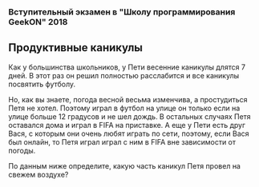 ### Вступительный экзамен в "Школу программирования GeekON" 2018

## Продуктивные каникулы

Как у большинства школьников, у Пети весенние каникулы длятся 7 дней. В этот раз он решил полностью расслабится и все каникулы посвятить футболу.

Но, как вы знаете, погода весной весьма изменчива, а простудиться Петя не хотел. Поэтому играл в футбол на улице он только если на улице больше 12 градусов и не шел дождь. В остальных случаях Петя оставался дома и играл в FIFA на приставке. А еще у Пети есть друг Вася, с которым они очень любят играть по сети, поэтому, если Вася был онлайн, то Петя играл играл с ним в FIFA вне зависимости от погоды. 

По данным ниже определите, какую часть каникул Петя провел на свежем воздухе?

